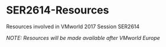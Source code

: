 # SER2614-Resources
Resources involved in VMworld 2017 Session SER2614

_NOTE: Resources will be made available after VMworld Europe_
